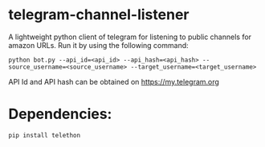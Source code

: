 # telegram-channel-listener

A lightweight python client of telegram for listening to public channels for amazon URLs. Run it by using the following command:

```
python bot.py --api_id=<api_id> --api_hash=<api_hash> --source_username=<source_username> --target_username=<target_username>
```

API Id and API hash can be obtained on https://my.telegram.org
<br>

# Dependencies:
```
pip install telethon
```

